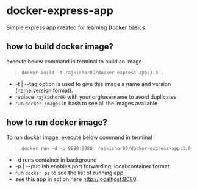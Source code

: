 # docker-express-app

Simple express app created for learning **Docker** basics.

## how to build docker image?
execute below command in terminal to build an image.
>`docker build -t rajkishor09/docker-express-app:1.0 .`
* -t | --tag option is used to give this image a name and version (name:version format).
* replace `rajkishor09` with your org/username to avoid duplicates 
* run `docker images` in bash to see all the images available

## how to run docker image?

To run docker image, execute below command in terminal 
>`docker run -d -p 8080:8080  rajkishor09/docker-express-app:1.0`

* -d runs container in background
* -p | --publish enables port forwarding, local:container format.
* run `docker ps` to see the list of running app 
* see this app in action here [http://localhost:8080](http://localhost:8080).
